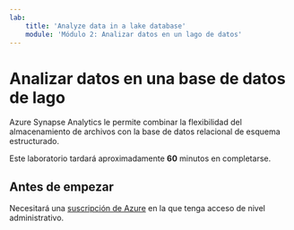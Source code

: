 ```yaml
---
lab:
    title: 'Analyze data in a lake database'
    module: 'Módulo 2: Analizar datos en un lago de datos'
---
```


# Analizar datos en una base de datos de lago

Azure Synapse Analytics le permite combinar la flexibilidad del almacenamiento de archivos con la base de datos relacional de esquema estructurado.

Este laboratorio tardará aproximadamente **60** minutos en completarse.

## Antes de empezar

Necesitará una [suscripción de Azure](https://azure.microsoft.com/free) en la que tenga acceso de nivel administrativo.
